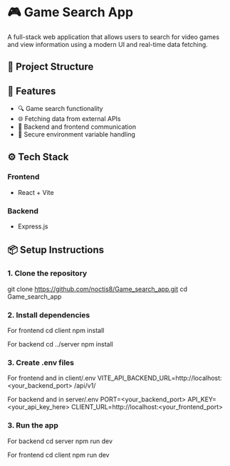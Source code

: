# 🎮 Game Search App

A full-stack web application that allows users to search for video games and view information using a modern UI and real-time data fetching.

## 🧩 Project Structure


## 🚀 Features

- 🔍 Game search functionality
- 🌐 Fetching data from external APIs
- 🔄 Backend and frontend communication
- 🔐 Secure environment variable handling

## ⚙️ Tech Stack

### Frontend
- React + Vite

### Backend
- Express.js

## 📦 Setup Instructions

### 1. Clone the repository
git clone https://github.com/noctis8/Game_search_app.git
cd Game_search_app

### 2. Install dependencies
For frontend
cd client
npm install

For backend
cd ../server
npm install

### 3. Create .env files
For frontend and in client/.env
VITE_API_BACKEND_URL=http://localhost:<your_backend_port> /api/v1/

For backend and in server/.env
PORT=<your_backend_port>
API_KEY=<your_api_key_here>
CLIENT_URL=http://localhost:<your_frontend_port> 

### 3. Run the app
For backend
cd server
npm run dev

For frontend
cd client
npm run dev